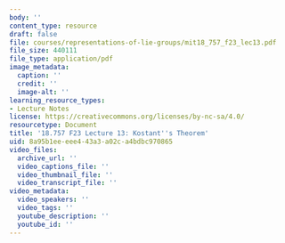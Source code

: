 ```yaml
---
body: ''
content_type: resource
draft: false
file: courses/representations-of-lie-groups/mit18_757_f23_lec13.pdf
file_size: 440111
file_type: application/pdf
image_metadata:
  caption: ''
  credit: ''
  image-alt: ''
learning_resource_types:
- Lecture Notes
license: https://creativecommons.org/licenses/by-nc-sa/4.0/
resourcetype: Document
title: '18.757 F23 Lecture 13: Kostant''s Theorem'
uid: 8a95b1ee-eee4-43a3-a02c-a4bdbc970865
video_files:
  archive_url: ''
  video_captions_file: ''
  video_thumbnail_file: ''
  video_transcript_file: ''
video_metadata:
  video_speakers: ''
  video_tags: ''
  youtube_description: ''
  youtube_id: ''
---
```

